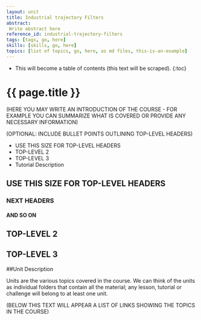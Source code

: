 ```yaml
---
layout: unit
title: Industrial trajectory Filters
abstract:
 Write abstract here
reference_id: industrial-trajectory-filters
tags: [tags, go, here]
skills: [skills, go, here]
topics: [list of topics, go, here, as md files, this-is-an-example]
---
```




* This will become a table of contents (this text will be scraped).
{:toc}

# {{ page.title }}

(HERE YOU MAY WRITE AN INTRODUCTION OF THE COURSE - FOR EXAMPLE YOU CAN SUMMARIZE WHAT IS COVERED OR PROVIDE ANY NECESSARY INFORMATION)

(OPTIONAL: INCLUDE BULLET POINTS OUTLINING TOP-LEVEL HEADERS)

* USE THIS SIZE FOR TOP-LEVEL HEADERS
* TOP-LEVEL 2
* TOP-LEVEL 3
* Tutorial Description

## USE THIS SIZE FOR TOP-LEVEL HEADERS

### NEXT HEADERS

#### AND SO ON

## TOP-LEVEL 2

## TOP-LEVEL 3

##Unit Description

Units are the various topics covered in the course.  We can think of the units as individual folders that contain all the material; any lesson, tutorial or challenge will belong to at least one unit. 

(BELOW THIS TEXT WILL APPEAR A LIST OF LINKS SHOWING THE TOPICS IN THE COURSE)


